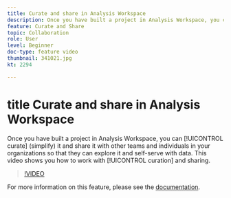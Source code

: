 ```yaml
---
title: Curate and share in Analysis Workspace
description: Once you have built a project in Analysis Workspace, you can curate (simplify) it and share it with other teams and individuals in your organizations so that they can explore it and self-serve with data. This video shows you how to work with curation and sharing.
feature: Curate and Share
topic: Collaboration
role: User
level: Beginner
doc-type: feature video
thumbnail: 341021.jpg
kt: 2294

---
```

# title Curate and share in Analysis Workspace

Once you have built a project in Analysis Workspace, you can [!UICONTROL curate] (simplify) it and share it with other teams and individuals in your organizations so that they can explore it and self-serve with data. This video shows you how to work with [!UICONTROL curation] and sharing.

>[!VIDEO](https://video.tv.adobe.com/v/341021/?quality=12&learn=on)

For more information on this feature, please see the [documentation](https://experienceleague.adobe.com/docs/analytics/analyze/analysis-workspace/curate-share/curate.html?lang=en).

